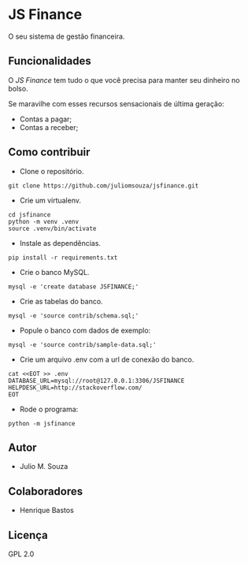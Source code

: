 #  JS Finance
O seu sistema de gestão financeira.

## Funcionalidades

O _JS Finance_ tem tudo o que você precisa para manter seu dinheiro no bolso.

Se maravilhe com esses recursos sensacionais de última geração:

- Contas a pagar;
- Contas a receber; 

## Como contribuir

- Clone o repositório.

`git clone https://github.com/juliomsouza/jsfinance.git`

- Crie um virtualenv.

```
cd jsfinance
python -m venv .venv
source .venv/bin/activate
```

- Instale as dependências.

`pip install -r requirements.txt`

- Crie o banco MySQL.

```
mysql -e 'create database JSFINANCE;'
```

- Crie as tabelas do banco.

```
mysql -e 'source contrib/schema.sql;'
```

- Popule o banco com dados de exemplo:

```
mysql -e 'source contrib/sample-data.sql;'
```

- Crie um arquivo .env com a url de conexão do banco.

```
cat <<EOT >> .env
DATABASE_URL=mysql://root@127.0.0.1:3306/JSFINANCE
HELPDESK_URL=http://stackoverflow.com/
EOT
```

- Rode o programa:

`python -m jsfinance`

## Autor

- Julio M. Souza

## Colaboradores

- Henrique Bastos

## Licença

GPL 2.0
